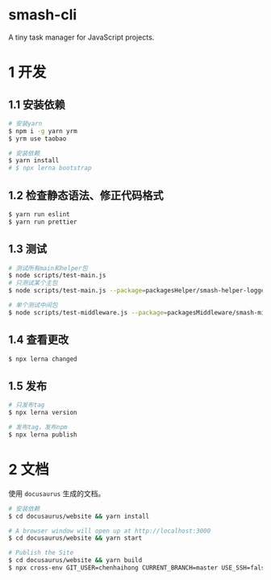 # smash-cli

A tiny task manager for JavaScript projects.

# 1 开发

## 1.1 安装依赖

```bash
# 安装yarn
$ npm i -g yarn yrm
$ yrm use taobao

# 安装依赖
$ yarn install
# $ npx lerna bootstrap
```

## 1.2 检查静态语法、修正代码格式

```bash
$ yarn run eslint
$ yarn run prettier
```

## 1.3 测试

```bash
# 测试所有main和helper包
$ node scripts/test-main.js
# 只测试某个主包
$ node scripts/test-main.js --package=packagesHelper/smash-helper-logger

# 单个测试中间包
$ node scripts/test-middleware.js --package=packagesMiddleware/smash-middleware-clean
```

## 1.4 查看更改

```bash
$ npx lerna changed
```

## 1.5 发布

```bash
# 只发布tag
$ npx lerna version

# 发布tag，发布npm
$ npx lerna publish
```

# 2 文档

使用 `docusaurus` 生成的文档。

```bash
# 安装依赖
$ cd docusaurus/website && yarn install

# A browser window will open up at http://localhost:3000
$ cd docusaurus/website && yarn start

# Publish the Site
$ cd docusaurus/website && yarn build
$ npx cross-env GIT_USER=chenhaihong CURRENT_BRANCH=master USE_SSH=false npm run publish-gh-pages
```
